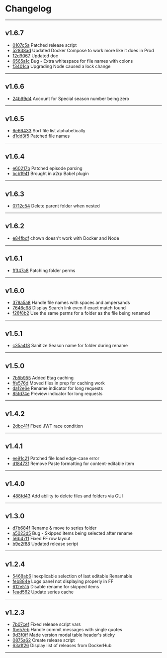 # Changelog
---

## v1.6.7

- [0107c5a](https://github.com/the0neWhoKnocks/tv-renamer/commit/0107c5a) Patched release script
- [52838ad](https://github.com/the0neWhoKnocks/tv-renamer/commit/52838ad) Updated Docker Compose to work more like it does in Prod
- [12d9067](https://github.com/the0neWhoKnocks/tv-renamer/commit/12d9067) Updated doc
- [6565a1c](https://github.com/the0neWhoKnocks/tv-renamer/commit/6565a1c) Bug - Extra whitespace for file names with colons
- [f3401ca](https://github.com/the0neWhoKnocks/tv-renamer/commit/f3401ca) Upgrading Node caused a lock change

---

## v1.6.6

- [24b99d4](https://github.com/the0neWhoKnocks/tv-renamer/commit/24b99d4) Account for Special season number being zero

---

## v1.6.5

- [6e66433](https://github.com/the0neWhoKnocks/tv-renamer/commit/6e66433) Sort file list alphabetically
- [d1dd3f5](https://github.com/the0neWhoKnocks/tv-renamer/commit/d1dd3f5) Patched file names

---

## v1.6.4

- [e60217b](https://github.com/the0neWhoKnocks/tv-renamer/commit/e60217b) Patched episode parsing
- [bcb1941](https://github.com/the0neWhoKnocks/tv-renamer/commit/bcb1941) Brought in a2rp Babel plugin

---

## v1.6.3

- [0712c54](https://github.com/the0neWhoKnocks/tv-renamer/commit/0712c54) Delete parent folder when nested

---

## v1.6.2

- [e84fbdf](https://github.com/the0neWhoKnocks/tv-renamer/commit/e84fbdf) chown doesn't work with Docker and Node

---

## v1.6.1

- [ff347a8](https://github.com/the0neWhoKnocks/tv-renamer/commit/ff347a8) Patching folder perms

---

## v1.6.0

- [378a5a8](https://github.com/the0neWhoKnocks/tv-renamer/commit/378a5a8) Handle file names with spaces and ampersands
- [7646c98](https://github.com/the0neWhoKnocks/tv-renamer/commit/7646c98) Display Search link even if exact match found
- [f28f8b2](https://github.com/the0neWhoKnocks/tv-renamer/commit/f28f8b2) Use the same perms for a folder as the file being renamed

---

## v1.5.1

- [c35a418](https://github.com/the0neWhoKnocks/tv-renamer/commit/c35a418) Sanitize Season name for folder during rename

---

## v1.5.0

- [7b5b955](https://github.com/the0neWhoKnocks/tv-renamer/commit/7b5b955) Added Etag caching
- [ffe576d](https://github.com/the0neWhoKnocks/tv-renamer/commit/ffe576d) Moved files in prep for caching work
- [da12e6e](https://github.com/the0neWhoKnocks/tv-renamer/commit/da12e6e) Rename indicator for long requests
- [85fd74e](https://github.com/the0neWhoKnocks/tv-renamer/commit/85fd74e) Preview indicator for long requests

---

## v1.4.2

- [2dbc41f](https://github.com/the0neWhoKnocks/tv-renamer/commit/2dbc41f) Fixed JWT race condition

---

## v1.4.1

- [ee91c21](https://github.com/the0neWhoKnocks/tv-renamer/commit/ee91c21) Patched file load edge-case error
- [d18473f](https://github.com/the0neWhoKnocks/tv-renamer/commit/d18473f) Remove Paste formatting for content-editable item

---

## v1.4.0

- [488fd43](https://github.com/the0neWhoKnocks/tv-renamer/commit/488fd43) Add ability to delete files and folders via GUI

---

## v1.3.0

- [d7b684f](https://github.com/the0neWhoKnocks/tv-renamer/commit/d7b684f) Rename & move to series folder
- [a5023d5](https://github.com/the0neWhoKnocks/tv-renamer/commit/a5023d5) Bug - Skipped items being selected after rename
- [56b47f1](https://github.com/the0neWhoKnocks/tv-renamer/commit/56b47f1) Fixed FF row layout
- [b9e2f88](https://github.com/the0neWhoKnocks/tv-renamer/commit/b9e2f88) Updated release script

---

## v1.2.4

- [5468ab6](https://github.com/the0neWhoKnocks/tv-renamer/commit/5468ab6) Inexplicable selection of last editable Renamable
- [feb884e](https://github.com/the0neWhoKnocks/tv-renamer/commit/feb884e) Logs panel not displaying properly in FF
- [612e515](https://github.com/the0neWhoKnocks/tv-renamer/commit/612e515) Disable rename for skipped items
- [1ead562](https://github.com/the0neWhoKnocks/tv-renamer/commit/1ead562) Update series cache

---

## v1.2.3

- [7b07cef](https://github.com/the0neWhoKnocks/tv-renamer/commit/7b07cef) Fixed release script vars
- [fbe57eb](https://github.com/the0neWhoKnocks/tv-renamer/commit/fbe57eb) Handle commit messages with single quotes
- [9d3f0ff](https://github.com/the0neWhoKnocks/tv-renamer/commit/9d3f0ff) Made version modal table header's sticky
- [0875a62](https://github.com/the0neWhoKnocks/tv-renamer/commit/0875a62) Create release script
- [63a1f26](https://github.com/the0neWhoKnocks/tv-renamer/commit/63a1f26) Display list of releases from DockerHub

---
